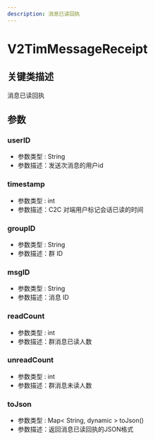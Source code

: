 ```yaml
---
description: 消息已读回执
---
```


# V2TimMessageReceipt

## 关键类描述

消息已读回执

## 参数

### userID

* 参数类型 : String
* 参数描述：发送次消息的用户id

### timestamp

* 参数类型 : int
* 参数描述：C2C 对端用户标记会话已读的时间

### groupID

* 参数类型 : String
* 参数描述：群 ID

### msgID

* 参数类型 : String
* 参数描述：消息 ID

### readCount

* 参数类型 : int
* 参数描述：群消息已读人数

### unreadCount

* 参数类型 : int
* 参数描述：群消息未读人数

### toJson

* 参数类型 : Map< String, dynamic > toJson()
* 参数描述：返回消息已读回执的JSON格式
